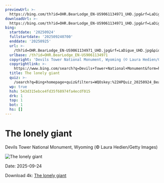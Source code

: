```yaml
---
previewUrl: >-
  https://bing.com/th?id=OHR.BearLodge_EN-US9061134971_UHD.jpg&rf=LaDigue_UHD.jpg&pid=hp&w=1024&h=576&rs=1&c=4
downloadUrl: >-
  https://bing.com/th?id=OHR.BearLodge_EN-US9061134971_UHD.jpg&rf=LaDigue_UHD.jpg&pid=hp&w=3840&h=2160&rs=1&c=4
bing:
  startdate: '20250924'
  fullstartdate: '202509240700'
  enddate: '20250925'
  url: >-
    /th?id=OHR.BearLodge_EN-US9061134971_UHD.jpg&rf=LaDigue_UHD.jpg&pid=hp&w=3840&h=2160&rs=1&c=4
  urlbase: /th?id=OHR.BearLodge_EN-US9061134971
  copyright: 'Devils Tower National Monument, Wyoming (© Laura Hedien/Getty Images)'
  copyrightlink: >-
    https://www.bing.com/search?q=Devils+Tower+National+Monument&form=hpcapt&filters=HpDate%3a%2220250924_0700%22
  title: The lonely giant
  quiz: >-
    /search?q=Bing+homepage+quiz&filters=WQOskey:%22HPQuiz_20250924_BearLodge%22&FORM=HPQUIZ
  wp: true
  hsh: 543d315ebce4fd35f68974fa4ecdf015
  drk: 1
  top: 1
  bot: 1
  hs: []
---
```

# The lonely giant

Devils Tower National Monument, Wyoming (© Laura Hedien/Getty Images)

![The lonely giant](https://bing.com/th?id=OHR.BearLodge_EN-US9061134971_UHD.jpg&rf=LaDigue_UHD.jpg&pid=hp&w=1024&h=576&rs=1&c=4)

Date: 2025-09-24

Download 4k: [The lonely giant](https://bing.com/th?id=OHR.BearLodge_EN-US9061134971_UHD.jpg&rf=LaDigue_UHD.jpg&pid=hp&w=3840&h=2160&rs=1&c=4)
